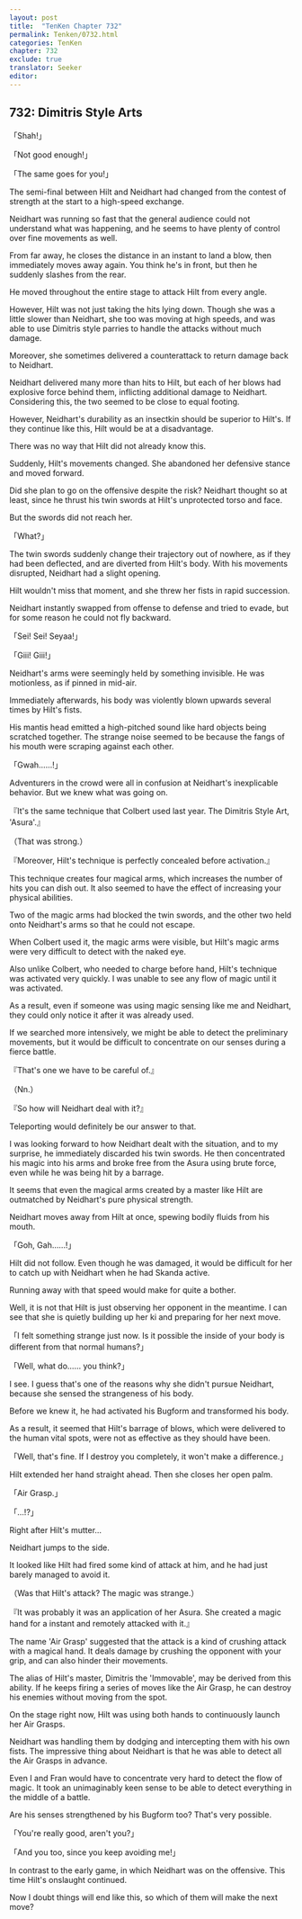 ```yaml
---
layout: post
title:  "TenKen Chapter 732"
permalink: Tenken/0732.html
categories: TenKen
chapter: 732
exclude: true
translator: Seeker
editor: 
---
```

<h2>732: Dimitris Style Arts</h2>

「Shah!」

「Not good enough!」

「The same goes for you!」

The semi-final between Hilt and Neidhart had changed from the contest of strength at the start to a high-speed exchange.

Neidhart was running so fast that the general audience could not understand what was happening, and he seems to have plenty of control over fine movements as well.

From far away, he closes the distance in an instant to land a blow, then immediately moves away again. You think he's in front, but then he suddenly slashes from the rear.

He moved throughout the entire stage to attack Hilt from every angle.

However, Hilt was not just taking the hits lying down. Though she was a little slower than Neidhart, she too was moving at high speeds, and was able to use Dimitris style parries to handle the attacks without much damage.

Moreover, she sometimes delivered a counterattack to return damage back to Neidhart.

Neidhart delivered many more than hits to Hilt, but each of her blows had explosive force behind them, inflicting additional damage to Neidhart. Considering this, the two seemed to be close to equal footing.

However, Neidhart's durability as an insectkin should be superior to Hilt's. If they continue like this, Hilt would be at a disadvantage.

There was no way that Hilt did not already know this.

Suddenly, Hilt's movements changed. She abandoned her defensive stance and moved forward.

Did she plan to go on the offensive despite the risk? Neidhart thought so at least, since he thrust his twin swords at Hilt's unprotected torso and face.

But the swords did not reach her.

「What?」

The twin swords suddenly change their trajectory out of nowhere, as if they had been deflected, and are diverted from Hilt's body. With his movements disrupted, Neidhart had a slight opening.

Hilt wouldn't miss that moment, and she threw her fists in rapid succession.

Neidhart instantly swapped from offense to defense and tried to evade, but for some reason he could not fly backward.

「Sei! Sei! Seyaa!」

「Giii! Giii!」

Neidhart's arms were seemingly held by something invisible. He was motionless, as if pinned in mid-air.

Immediately afterwards, his body was violently blown upwards several times by Hilt's fists.

His mantis head emitted a high-pitched sound like hard objects being scratched together. The strange noise seemed to be because the fangs of his mouth were scraping against each other.

「Gwah……!」

Adventurers in the crowd were all in confusion at Neidhart's inexplicable behavior. But we knew what was going on.

『It's the same technique that Colbert used last year. The Dimitris Style Art, 'Asura'.』

（That was strong.）

『Moreover, Hilt's technique is perfectly concealed before activation.』

This technique creates four magical arms, which increases the number of hits you can dish out. It also seemed to have the effect of increasing your physical abilities.

Two of the magic arms had blocked the twin swords, and the other two held onto Neidhart's arms so that he could not escape.

When Colbert used it, the magic arms were visible, but Hilt's magic arms were very difficult to detect with the naked eye.

Also unlike Colbert, who needed to charge before hand, Hilt's technique was activated very quickly. I was unable to see any flow of magic until it was activated.

As a result, even if someone was using magic sensing like me and Neidhart, they could only notice it after it was already used.

If we searched more intensively, we might be able to detect the preliminary movements, but it would be difficult to concentrate on our senses during a fierce battle.

『That's one we have to be careful of.』

（Nn.）

『So how will Neidhart deal with it?』

Teleporting would definitely be our answer to that.

I was looking forward to how Neidhart dealt with the situation, and to my surprise, he immediately discarded his twin swords. He then concentrated his magic into his arms and broke free from the Asura using brute force, even while he was being hit by a barrage.

It seems that even the magical arms created by a master like Hilt are outmatched by Neidhart's pure physical strength.

Neidhart moves away from Hilt at once, spewing bodily fluids from his mouth.

「Goh, Gah……!」

Hilt did not follow. Even though he was damaged, it would be difficult for her to catch up with Neidhart when he had Skanda active.

Running away with that speed would make for quite a bother.

Well, it is not that Hilt is just observing her opponent in the meantime. I can see that she is quietly building up her ki and preparing for her next move.

「I felt something strange just now. Is it possible the inside of your body is different from that normal humans?」

「Well, what do…… you think?」

I see. I guess that's one of the reasons why she didn't pursue Neidhart, because she sensed the strangeness of his body.

Before we knew it, he had activated his Bugform and transformed his body.

As a result, it seemed that Hilt's barrage of blows, which were delivered to the human vital spots, were not as effective as they should have been.

「Well, that's fine. If I destroy you completely, it won't make a difference.」

Hilt extended her hand straight ahead. Then she closes her open palm.

「Air Grasp.」

「…!?」

Right after Hilt's mutter…

Neidhart jumps to the side.

It looked like Hilt had fired some kind of attack at him, and he had just barely managed to avoid it.

（Was that Hilt's attack? The magic was strange.）

『It was probably it was an application of her Asura. She created a magic hand for a instant and remotely attacked with it.』

The name 'Air Grasp' suggested that the attack is a kind of crushing attack with a magical hand. It deals damage by crushing the opponent with your grip, and can also hinder their movements.

The alias of Hilt's master, Dimitris the 'Immovable', may be derived from this ability. If he keeps firing a series of moves like the Air Grasp, he can destroy his enemies without moving from the spot.

On the stage right now, Hilt was using both hands to continuously launch her Air Grasps.

Neidhart was handling them by dodging and intercepting them with his own fists. The impressive thing about Neidhart is that he was able to detect all the Air Grasps in advance.

Even I and Fran would have to concentrate very hard to detect the flow of magic. It took an unimaginably keen sense to be able to detect everything in the middle of a battle.

Are his senses strengthened by his Bugform too? That's very possible.

「You're really good, aren't you?」

「And you too, since you keep avoiding me!」

In contrast to the early game, in which Neidhart was on the offensive. This time Hilt's onslaught continued.

Now I doubt things will end like this, so which of them will make the next move?










